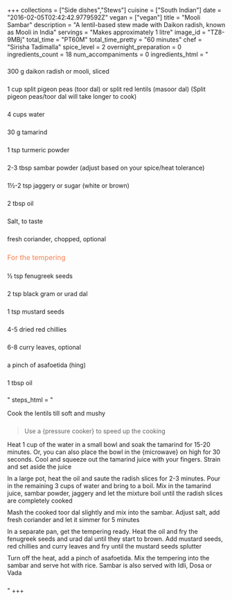 +++
collections = ["Side dishes","Stews"]
cuisine = ["South Indian"]
date = "2016-02-05T02:42:42.9779592Z"
vegan = ["vegan"]
title = "Mooli Sambar"
description = "A lentil-based stew made with Daikon radish, known as Mooli in India"
servings = "Makes approximately 1 litre"
image_id = "TZ8-9MBj"
total_time = "PT60M"
total_time_pretty = "60 minutes"
chef = "Sirisha Tadimalla"
spice_level = 2
overnight_preparation = 0
ingredients_count = 18
num_accompaniments = 0
ingredients_html = "<ul style='padding-left: 0; list-style: none;'><li itemprop='recipeIngredient' style='margin: 8px 0px;padding: 8px 0px;'>300 g daikon radish or mooli, sliced </li><li itemprop='recipeIngredient' style='margin: 8px 0px;padding: 8px 0px;'>1 cup split pigeon peas (toor dal) or split red lentils (masoor dal) (Split pigeon peas/toor dal will take longer to cook)</li><li itemprop='recipeIngredient' style='margin: 8px 0px;padding: 8px 0px;'>4 cups water</li><li itemprop='recipeIngredient' style='margin: 8px 0px;padding: 8px 0px;'>30 g tamarind</li><li itemprop='recipeIngredient' style='margin: 8px 0px;padding: 8px 0px;'>1 tsp turmeric powder</li><li itemprop='recipeIngredient' style='margin: 8px 0px;padding: 8px 0px;'>2-3 tbsp sambar powder (adjust based on your spice/heat tolerance)</li><li itemprop='recipeIngredient' style='margin: 8px 0px;padding: 8px 0px;'>1½-2 tsp jaggery or sugar (white or brown)</li><li itemprop='recipeIngredient' style='margin: 8px 0px;padding: 8px 0px;'>2 tbsp oil</li><li itemprop='recipeIngredient' style='margin: 8px 0px;padding: 8px 0px;'>Salt, to taste</li><li itemprop='recipeIngredient' style='margin: 8px 0px;padding: 8px 0px;'>fresh coriander, chopped, optional</li><li style='margin: 8px 0px;padding: 8px 0px;'><span style='font-size: medium; color: #f78153;'>For the tempering</span></li><li itemprop='recipeIngredient' style='margin: 8px 0px;padding: 8px 0px;'>½ tsp fenugreek seeds</li><li itemprop='recipeIngredient' style='margin: 8px 0px;padding: 8px 0px;'>2 tsp black gram or urad dal</li><li itemprop='recipeIngredient' style='margin: 8px 0px;padding: 8px 0px;'>1 tsp mustard seeds</li><li itemprop='recipeIngredient' style='margin: 8px 0px;padding: 8px 0px;'>4-5 dried red chillies</li><li itemprop='recipeIngredient' style='margin: 8px 0px;padding: 8px 0px;'>6-8 curry leaves, optional</li><li itemprop='recipeIngredient' style='margin: 8px 0px;padding: 8px 0px;'>a pinch of asafoetida (hing)</li><li itemprop='recipeIngredient' style='margin: 8px 0px;padding: 8px 0px;'>1 tbsp oil</li></ul>"
steps_html = "<ol style='list-style: none inside; padding-left: 0px;'><li style='padding-bottom: 10px;'><i class='step-track-icon fa fa-square-o'></i><span class='step-text' itemprop='recipeInstructions'>Cook the lentils till soft and mushy</span></li><blockquote>Use a {pressure cooker} to speed up the cooking</blockquote><li style='padding-bottom: 10px;'><i class='step-track-icon fa fa-square-o'></i><span class='step-text' itemprop='recipeInstructions'>Heat 1 cup of the water in a small bowl and soak the tamarind for 15-20 minutes. Or, you can also place the bowl in the {microwave} on high for 30 seconds. Cool and squeeze out the tamarind juice with your fingers. Strain and set aside the juice</span></li><li style='padding-bottom: 10px;'><i class='step-track-icon fa fa-square-o'></i><span class='step-text' itemprop='recipeInstructions'>In a large pot, heat the oil and saute the radish slices for 2-3 minutes. Pour in the remaining 3 cups of water and bring to a boil. Mix in the tamarind juice, sambar powder, jaggery and let the mixture boil until the radish slices are completely cooked</span></li><li style='padding-bottom: 10px;'><i class='step-track-icon fa fa-square-o'></i><span class='step-text' itemprop='recipeInstructions'>Mash the cooked toor dal slightly and mix into the sambar. Adjust salt, add fresh coriander and let it simmer for 5 minutes</span></li><li style='padding-bottom: 10px;'><i class='step-track-icon fa fa-square-o'></i><span class='step-text' itemprop='recipeInstructions'>In a separate pan, get the tempering ready. Heat the oil and fry the fenugreek seeds and urad dal until they start to brown. Add mustard seeds, red chillies and curry leaves and fry until the mustard seeds splutter</span></li><li style='padding-bottom: 10px;'><i class='step-track-icon fa fa-square-o'></i><span class='step-text' itemprop='recipeInstructions'>Turn off the heat, add a pinch of asafoetida. Mix the tempering into the sambar and serve hot with rice. Sambar is also served with Idli, Dosa or Vada</span></li></ol>"
+++
